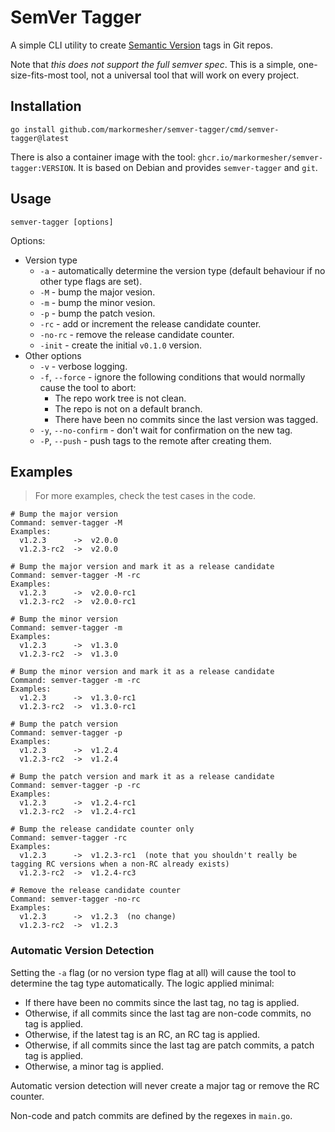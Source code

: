 # SemVer Tagger

A simple CLI utility to create [Semantic Version](https://semver.org) tags in Git repos.

Note that _this does not support the full semver spec_. This is a simple, one-size-fits-most tool, not a universal tool that will work on every project.

## Installation

```shell
go install github.com/markormesher/semver-tagger/cmd/semver-tagger@latest
```

There is also a container image with the tool: `ghcr.io/markormesher/semver-tagger:VERSION`. It is based on Debian and provides `semver-tagger` and `git`.

## Usage

```shell
semver-tagger [options]
```

Options:

- Version type
  - `-a` - automatically determine the version type (default behaviour if no other type flags are set).
  - `-M` - bump the major vesion.
  - `-m` - bump the minor vesion.
  - `-p` - bump the patch vesion.
  - `-rc` - add or increment the release candidate counter.
  - `-no-rc` - remove the release candidate counter.
  - `-init` - create the initial `v0.1.0` version.
- Other options
  - `-v` - verbose logging.
  - `-f`, `--force` - ignore the following conditions that would normally cause the tool to abort:
    - The repo work tree is not clean.
    - The repo is not on a default branch.
    - There have been no commits since the last version was tagged.
  - `-y`, `--no-confirm` - don't wait for confirmation on the new tag.
  - `-P`, `--push` - push tags to the remote after creating them.

## Examples

> For more examples, check the test cases in the code.

```
# Bump the major version
Command: semver-tagger -M
Examples:
  v1.2.3      ->  v2.0.0
  v1.2.3-rc2  ->  v2.0.0

# Bump the major version and mark it as a release candidate
Command: semver-tagger -M -rc
Examples:
  v1.2.3      ->  v2.0.0-rc1
  v1.2.3-rc2  ->  v2.0.0-rc1

# Bump the minor version
Command: semver-tagger -m
Examples:
  v1.2.3      ->  v1.3.0
  v1.2.3-rc2  ->  v1.3.0

# Bump the minor version and mark it as a release candidate
Command: semver-tagger -m -rc
Examples:
  v1.2.3      ->  v1.3.0-rc1
  v1.2.3-rc2  ->  v1.3.0-rc1

# Bump the patch version
Command: semver-tagger -p
Examples:
  v1.2.3      ->  v1.2.4
  v1.2.3-rc2  ->  v1.2.4

# Bump the patch version and mark it as a release candidate
Command: semver-tagger -p -rc
Examples:
  v1.2.3      ->  v1.2.4-rc1
  v1.2.3-rc2  ->  v1.2.4-rc1

# Bump the release candidate counter only
Command: semver-tagger -rc
Examples:
  v1.2.3      ->  v1.2.3-rc1  (note that you shouldn't really be tagging RC versions when a non-RC already exists)
  v1.2.3-rc2  ->  v1.2.4-rc3

# Remove the release candidate counter
Command: semver-tagger -no-rc
Examples:
  v1.2.3      ->  v1.2.3  (no change)
  v1.2.3-rc2  ->  v1.2.3
```

### Automatic Version Detection

Setting the `-a` flag (or no version type flag at all) will cause the tool to determine the tag type automatically. The logic applied minimal:

- If there have been no commits since the last tag, no tag is applied.
- Otherwise, if all commits since the last tag are non-code commits, no tag is applied.
- Otherwise, if the latest tag is an RC, an RC tag is applied.
- Otherwise, if all commits since the last tag are patch commits, a patch tag is applied.
- Otherwise, a minor tag is applied.

Automatic version detection will never create a major tag or remove the RC counter.

Non-code and patch commits are defined by the regexes in `main.go`.
